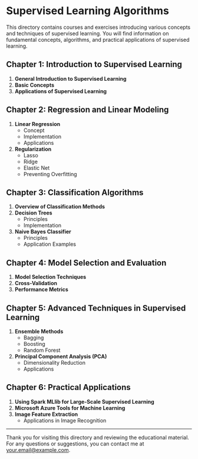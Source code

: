 # Supervised Learning Algorithms

This directory contains courses and exercises introducing various concepts and techniques of supervised learning. You will find information on fundamental concepts, algorithms, and practical applications of supervised learning.

## Chapter 1: Introduction to Supervised Learning

1. **General Introduction to Supervised Learning**
2. **Basic Concepts**
3. **Applications of Supervised Learning**

## Chapter 2: Regression and Linear Modeling

1. **Linear Regression**
    - Concept
    - Implementation
    - Applications
2. **Regularization**
    - Lasso
    - Ridge
    - Elastic Net
    - Preventing Overfitting

## Chapter 3: Classification Algorithms

1. **Overview of Classification Methods**
2. **Decision Trees**
    - Principles
    - Implementation
3. **Naive Bayes Classifier**
    - Principles
    - Application Examples

## Chapter 4: Model Selection and Evaluation

1. **Model Selection Techniques**
2. **Cross-Validation**
3. **Performance Metrics**

## Chapter 5: Advanced Techniques in Supervised Learning

1. **Ensemble Methods**
    - Bagging
    - Boosting
    - Random Forest
2. **Principal Component Analysis (PCA)**
    - Dimensionality Reduction
    - Applications

## Chapter 6: Practical Applications

1. **Using Spark MLlib for Large-Scale Supervised Learning**
2. **Microsoft Azure Tools for Machine Learning**
3. **Image Feature Extraction**
    - Applications in Image Recognition

---

Thank you for visiting this directory and reviewing the educational material. For any questions or suggestions, you can contact me at [your.email@example.com](mailto:your.email@example.com).
